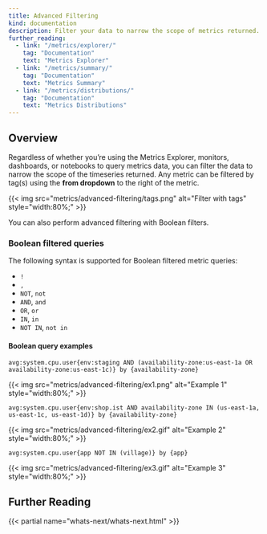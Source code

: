 ```yaml
---
title: Advanced Filtering
kind: documentation
description: Filter your data to narrow the scope of metrics returned.
further_reading:
  - link: "/metrics/explorer/"
    tag: "Documentation"
    text: "Metrics Explorer"
  - link: "/metrics/summary/"
    tag: "Documentation"
    text: "Metrics Summary"
  - link: "/metrics/distributions/"
    tag: "Documentation"
    text: "Metrics Distributions"
---
```


## Overview

Regardless of whether you’re using the Metrics Explorer, monitors, dashboards, or notebooks to query metrics data, you can filter the data to narrow the scope of the timeseries returned. Any metric can be filtered by tag(s) using the **from dropdown** to the right of the metric. 

{{< img src="metrics/advanced-filtering/tags.png" alt="Filter with tags"  style="width:80%;" >}}

You can also perform advanced filtering with Boolean filters.

### Boolean filtered queries 

The following syntax is supported for Boolean filtered metric queries: 

- `!`
- `,`
- `NOT`, `not`
- `AND`, `and`
- `OR`, `or`
- `IN`, `in`
- `NOT IN`, `not in`

#### Boolean query examples

```
avg:system.cpu.user{env:staging AND (availability-zone:us-east-1a OR availability-zone:us-east-1c)} by {availability-zone}
```

{{< img src="metrics/advanced-filtering/ex1.png" alt="Example 1"  style="width:80%;" >}}

```
avg:system.cpu.user{env:shop.ist AND availability-zone IN (us-east-1a, us-east-1c, us-east-1d)} by {availability-zone}
```

{{< img src="metrics/advanced-filtering/ex2.gif" alt="Example 2"  style="width:80%;" >}}

```
avg:system.cpu.user{app NOT IN (village)} by {app}
```

{{< img src="metrics/advanced-filtering/ex3.gif" alt="Example 3"  style="width:80%;" >}}

## Further Reading

{{< partial name="whats-next/whats-next.html" >}}
